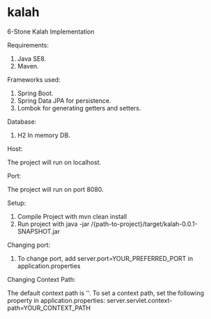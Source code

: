 # kalah
6-Stone Kalah Implementation

Requirements:

1. Java SE8.
2. Maven.

Frameworks used:

1. Spring Boot.
2. Spring Data JPA for persistence.
3. Lombok for generating getters and setters.

Database:

1. H2 In memory DB.

Host:

The project will run on localhost.

Port:

The project will run on port 8080.

Setup:

1. Compile Project with mvn clean install
2. Run project with java -jar /{path-to-project}/target/kalah-0.0.1-SNAPSHOT.jar

Changing port:

1. To change port, add server.port=YOUR_PREFERRED_PORT in application.properties

Changing Context Path:

The default context path is ''. To set a context path, set the following property in application.properties:
server.servlet.context-path=YOUR_CONTEXT_PATH
